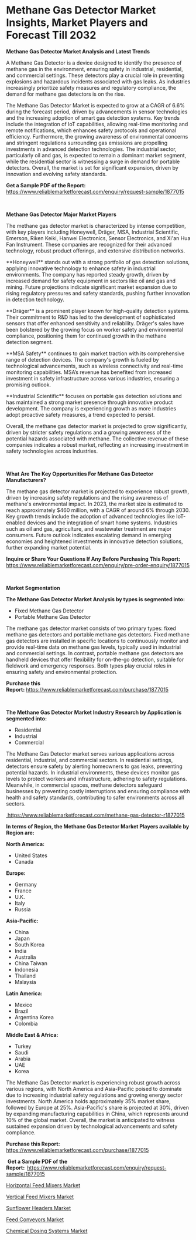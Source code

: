 <p><h1>Methane Gas Detector Market Insights, Market Players and Forecast Till 2032</h1></p><p><strong>Methane Gas Detector Market Analysis and Latest Trends</strong></p>
<p><p>A Methane Gas Detector is a device designed to identify the presence of methane gas in the environment, ensuring safety in industrial, residential, and commercial settings. These detectors play a crucial role in preventing explosions and hazardous incidents associated with gas leaks. As industries increasingly prioritize safety measures and regulatory compliance, the demand for methane gas detectors is on the rise.</p><p>The Methane Gas Detector Market is expected to grow at a CAGR of 6.6% during the forecast period, driven by advancements in sensor technologies and the increasing adoption of smart gas detection systems. Key trends include the integration of IoT capabilities, allowing real-time monitoring and remote notifications, which enhances safety protocols and operational efficiency. Furthermore, the growing awareness of environmental concerns and stringent regulations surrounding gas emissions are propelling investments in advanced detection technologies. The industrial sector, particularly oil and gas, is expected to remain a dominant market segment, while the residential sector is witnessing a surge in demand for portable detectors. Overall, the market is set for significant expansion, driven by innovation and evolving safety standards.</p></p>
<p><strong>Get a Sample PDF of the Report:&nbsp;</strong> <a href="https://www.reliablemarketforecast.com/enquiry/request-sample/1877015?utm_campaign=1134&utm_medium=2&utm_source=Github&utm_content=ia&utm_term=08042025&utm_id=methane-gas-detector">https://www.reliablemarketforecast.com/enquiry/request-sample/1877015</a></p>
<p>&nbsp;</p>
<p><strong>Methane Gas Detector Major Market Players</strong></p>
<p><p>The methane gas detector market is characterized by intense competition, with key players including Honeywell, Dräger, MSA, Industrial Scientific, Emerson, Riken Keiki, Hanwei Electronics, Sensor Electronics, and Xi'an Hua Fan Instrument. These companies are recognized for their advanced technology, robust product offerings, and extensive distribution networks.</p><p>**Honeywell** stands out with a strong portfolio of gas detection solutions, applying innovative technology to enhance safety in industrial environments. The company has reported steady growth, driven by increased demand for safety equipment in sectors like oil and gas and mining. Future projections indicate significant market expansion due to rising regulatory pressures and safety standards, pushing further innovation in detection technology.</p><p>**Dräger** is a prominent player known for high-quality detection systems. Their commitment to R&D has led to the development of sophisticated sensors that offer enhanced sensitivity and reliability. Dräger's sales have been bolstered by the growing focus on worker safety and environmental compliance, positioning them for continued growth in the methane detection segment.</p><p>**MSA Safety** continues to gain market traction with its comprehensive range of detection devices. The company's growth is fueled by technological advancements, such as wireless connectivity and real-time monitoring capabilities. MSA’s revenue has benefited from increased investment in safety infrastructure across various industries, ensuring a promising outlook.</p><p>**Industrial Scientific** focuses on portable gas detection solutions and has maintained a strong market presence through innovative product development. The company is experiencing growth as more industries adopt proactive safety measures, a trend expected to persist.</p><p>Overall, the methane gas detector market is projected to grow significantly, driven by stricter safety regulations and a growing awareness of the potential hazards associated with methane. The collective revenue of these companies indicates a robust market, reflecting an increasing investment in safety technologies across industries.</p></p>
<p>&nbsp;</p>
<p><strong>What Are The Key Opportunities For Methane Gas Detector Manufacturers?</strong></p>
<p><p>The methane gas detector market is projected to experience robust growth, driven by increasing safety regulations and the rising awareness of methane's environmental impact. In 2023, the market size is estimated to reach approximately $460 million, with a CAGR of around 6% through 2030. Key growth trends include the adoption of advanced technologies like IoT-enabled devices and the integration of smart home systems. Industries such as oil and gas, agriculture, and wastewater treatment are major consumers. Future outlook indicates escalating demand in emerging economies and heightened investments in innovative detection solutions, further expanding market potential.</p></p>
<p><strong>Inquire or Share Your Questions If Any Before Purchasing This Report:</strong> <a href="https://www.reliablemarketforecast.com/enquiry/pre-order-enquiry/1877015?utm_campaign=1134&utm_medium=2&utm_source=Github&utm_content=ia&utm_term=08042025&utm_id=methane-gas-detector">https://www.reliablemarketforecast.com/enquiry/pre-order-enquiry/1877015</a></p>
<p>&nbsp;</p>
<p><strong>Market Segmentation</strong></p>
<p><strong>The Methane Gas Detector Market Analysis by types is segmented into:</strong></p>
<p><ul><li>Fixed Methane Gas Detector</li><li>Portable Methane Gas Detector</li></ul></p>
<p><p>The methane gas detector market consists of two primary types: fixed methane gas detectors and portable methane gas detectors. Fixed methane gas detectors are installed in specific locations to continuously monitor and provide real-time data on methane gas levels, typically used in industrial and commercial settings. In contrast, portable methane gas detectors are handheld devices that offer flexibility for on-the-go detection, suitable for fieldwork and emergency responses. Both types play crucial roles in ensuring safety and environmental protection.</p></p>
<p><strong>Purchase this Report:&nbsp;</strong><a href="https://www.reliablemarketforecast.com/purchase/1877015?utm_campaign=1134&utm_medium=2&utm_source=Github&utm_content=ia&utm_term=08042025&utm_id=methane-gas-detector">https://www.reliablemarketforecast.com/purchase/1877015</a></p>
<p>&nbsp;</p>
<p><strong>The Methane Gas Detector Market Industry Research by Application is segmented into:</strong></p>
<p><ul><li>Residential</li><li>Industrial</li><li>Commercial</li></ul></p>
<p><p>The Methane Gas Detector market serves various applications across residential, industrial, and commercial sectors. In residential settings, detectors ensure safety by alerting homeowners to gas leaks, preventing potential hazards. In industrial environments, these devices monitor gas levels to protect workers and infrastructure, adhering to safety regulations. Meanwhile, in commercial spaces, methane detectors safeguard businesses by preventing costly interruptions and ensuring compliance with health and safety standards, contributing to safer environments across all sectors.</p></p>
<p><a href="https://www.reliablemarketforecast.com/methane-gas-detector-r1877015?utm_campaign=1134&utm_medium=2&utm_source=Github&utm_content=ia&utm_term=08042025&utm_id=methane-gas-detector">&nbsp;https://www.reliablemarketforecast.com/methane-gas-detector-r1877015</a></p>
<p><strong>In terms of Region, the Methane Gas Detector Market Players available by Region are:</strong></p>
<p>
    <p> <strong> North America: </strong>
        <ul>
            <li>United States</li>
            <li>Canada</li>
        </ul>
        </p> 
    <p> <strong> Europe: </strong>
        <ul>
            <li>Germany</li>
            <li>France</li>
            <li>U.K.</li>
            <li>Italy</li>
            <li>Russia</li>
        </ul>
        </p> 
    <p> <strong> Asia-Pacific: </strong>
        <ul>
            <li>China</li>
            <li>Japan</li>
            <li>South Korea</li>
            <li>India</li>
            <li>Australia</li>
            <li>China Taiwan</li>
            <li>Indonesia</li>
            <li>Thailand</li>
            <li>Malaysia</li>
        </ul>
        </p> 
    <p> <strong> Latin America: </strong>
        <ul>
            <li>Mexico</li>
            <li>Brazil</li>
            <li>Argentina Korea</li>
            <li>Colombia</li>
        </ul>
        </p> 
    <p> <strong> Middle East & Africa: </strong>
        <ul>
            <li>Turkey</li>
            <li>Saudi</li>
            <li>Arabia</li>
            <li>UAE</li>
            <li>Korea</li>
        </ul>
    </p>
    </p>
<p><p>The Methane Gas Detector market is experiencing robust growth across various regions, with North America and Asia-Pacific poised to dominate due to increasing industrial safety regulations and growing energy sector investments. North America holds approximately 35% market share, followed by Europe at 25%. Asia-Pacific's share is projected at 30%, driven by expanding manufacturing capabilities in China, which represents around 10% of the global market. Overall, the market is anticipated to witness sustained expansion driven by technological advancements and safety compliance.</p></p>
<p><strong>Purchase this Report: </strong><a href="https://www.reliablemarketforecast.com/purchase/1877015?utm_campaign=1134&utm_medium=2&utm_source=Github&utm_content=ia&utm_term=08042025&utm_id=methane-gas-detector">https://www.reliablemarketforecast.com/purchase/1877015</a></p>
<p>&nbsp;<strong>Get a Sample PDF of the Report:&nbsp;&nbsp;</strong><a href="https://www.reliablemarketforecast.com/enquiry/request-sample/1877015?utm_campaign=1134&utm_medium=2&utm_source=Github&utm_content=ia&utm_term=08042025&utm_id=methane-gas-detector">https://www.reliablemarketforecast.com/enquiry/request-sample/1877015</a></p>
<p><strong></strong></p>
<p><p><a href="https://github.com/romeoacuffap/Market-Research-Report-List-1/blob/main/horizontal-feed-mixers-market.md?utm_campaign=1134&utm_medium=2&utm_source=Github&utm_content=ia&utm_term=08042025&utm_id=methane-gas-detector">Horizontal Feed Mixers Market</a></p><p><a href="https://github.com/kelttnandan9/Market-Research-Report-List-1/blob/main/vertical-feed-mixers-market.md?utm_campaign=1134&utm_medium=2&utm_source=Github&utm_content=ia&utm_term=08042025&utm_id=methane-gas-detector">Vertical Feed Mixers Market</a></p><p><a href="https://github.com/klinzenisaa/Market-Research-Report-List-1/blob/main/sunflower-headers-market.md?utm_campaign=1134&utm_medium=2&utm_source=Github&utm_content=ia&utm_term=08042025&utm_id=methane-gas-detector">Sunflower Headers Market</a></p><p><a href="https://github.com/goreabeeran/Market-Research-Report-List-1/blob/main/feed-conveyors-market.md?utm_campaign=1134&utm_medium=2&utm_source=Github&utm_content=ia&utm_term=08042025&utm_id=methane-gas-detector">Feed Conveyors Market</a></p><p><a href="https://github.com/prumrupear/Market-Research-Report-List-1/blob/main/chemical-dosing-systems-market.md?utm_campaign=1134&utm_medium=2&utm_source=Github&utm_content=ia&utm_term=08042025&utm_id=methane-gas-detector">Chemical Dosing Systems Market</a></p></p>